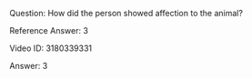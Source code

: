 Question: How did the person showed affection to the animal?

Reference Answer: 3

Video ID: 3180339331

Answer: 3


